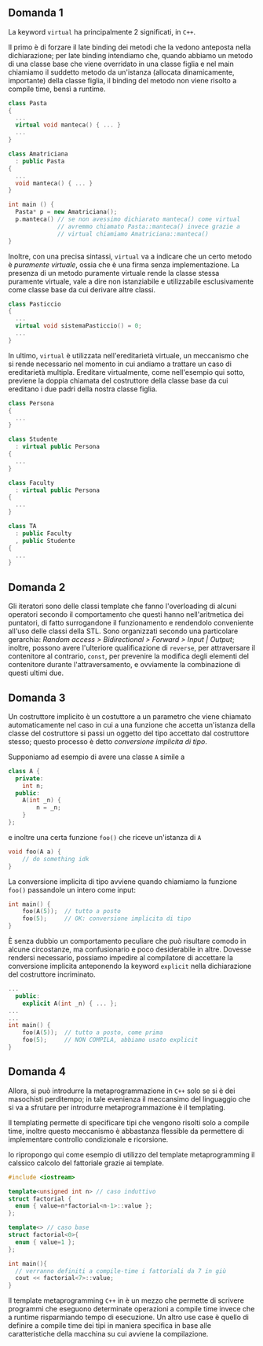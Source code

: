 ## Domanda 1
La keyword `virtual` ha principalmente 2 significati, in `C++`.

Il primo è di forzare il late binding dei metodi che la vedono anteposta nella dichiarazione; per late binding intendiamo che, quando abbiamo un metodo di una classe base che viene overridato in una classe figlia e nel main chiamiamo il suddetto metodo da un'istanza (allocata dinamicamente, importante) della classe figlia, il binding del metodo non viene risolto a compile time, bensì a runtime.
```cpp
class Pasta
{
  ...
  virtual void manteca() { ... }
  ...
}

class Amatriciana
  : public Pasta
{
  ...
  void manteca() { ... }
}

int main () {
  Pasta* p = new Amatriciana();
  p.manteca() // se non avessimo dichiarato manteca() come virtual 
              // avremmo chiamato Pasta::manteca() invece grazie a
              // virtual chiamiamo Amatriciana::manteca()
}
```
Inoltre, con una precisa sintassi, `virtual` va a indicare che un certo metodo è _puramente virtuale_, ossia che è una firma senza implementazione. La presenza di un metodo puramente virtuale rende la classe stessa puramente virtuale, vale a dire non istanziabile e utilizzabile esclusivamente come classe base da cui derivare altre classi.
```cpp
class Pasticcio
{
  ...
  virtual void sistemaPasticcio() = 0;
  ...
}
```
In ultimo, `virtual` è utilizzata nell'ereditarietà virtuale, un meccanismo che si rende necessario nel momento in cui andiamo a trattare un caso di ereditarietà multipla. Ereditare virtualmente, come nell'esempio qui sotto, previene la doppia chiamata del costruttore della classe base da cui ereditano i due padri della nostra classe figlia.
```cpp
class Persona
{
  ...
}

class Studente
  : virtual public Persona
{
  ...
}

class Faculty
  : virtual public Persona
{
  ...
}

class TA
  : public Faculty
  , public Studente 
{
  ...
}
```
## Domanda 2
Gli iteratori sono delle classi template che fanno l'overloading di alcuni operatori secondo il comportamento che questi hanno nell'aritmetica dei puntatori, di fatto surrogandone il funzionamento e rendendolo conveniente all'uso delle classi della STL. Sono organizzati secondo una particolare gerarchia: _Random access > Bidirectional > Forward > Input | Output_; inoltre, possono avere l'ulteriore qualificazione di `reverse`, per attraversare il contenitore al contrario, `const`, per prevenire la modifica degli elementi del contenitore durante l'attraversamento, e ovviamente la combinazione di questi ultimi due.

## Domanda 3
Un costruttore implicito è un costuttore a un parametro che viene chiamato automaticamente nel caso in cui a una funzione che accetta un'istanza della classe del costruttore si passi un oggetto del tipo accettato dal costruttore stesso; questo processo è detto _conversione implicita di tipo_.

Supponiamo ad esempio di avere una classe `A` simile a
```cpp
class A {
  private:
    int n;
  public:
    A(int _n) {
        n = _n;
    }
};
```
e inoltre una certa funzione `foo()` che riceve un'istanza di `A`
```cpp
void foo(A a) {
    // do something idk
}
```
La conversione implicita di tipo avviene quando chiamiamo la funzione `foo()` passandole un intero come input:
```cpp
int main() {
    foo(A(5));  // tutto a posto
    foo(5);     // OK: conversione implicita di tipo
}
```
È senza dubbio un comportamento peculiare che può risultare comodo in alcune circostanze, ma confusionario e poco desiderabile in altre. Dovesse rendersi necessario, possiamo impedire al compilatore di accettare la conversione implicita anteponendo la keyword `explicit` nella dichiarazione del costruttore incriminato.
```cpp
...
  public:
    explicit A(int _n) { ... };
...
...
int main() {
    foo(A(5));  // tutto a posto, come prima
    foo(5);     // NON COMPILA, abbiamo usato explicit
}
```

## Domanda 4
Allora, si può introdurre la metaprogrammazione in `C++` solo se si è dei masochisti perditempo; in tale evenienza il meccansimo del linguaggio che si va a sfrutare per introdurre metaprogrammazione è il templating.

Il templating permette di specificare tipi che vengono risolti solo a compile time, inoltre questo meccanismo è abbastanza flessible da permettere di implementare controllo condizionale e ricorsione.

Io ripropongo qui come esempio di utilizzo del template metaprogramming il calssico calcolo del fattoriale grazie ai template.
```cpp
#include <iostream>

template<unsigned int n> // caso induttivo
struct factorial {
  enum { value=n*factorial<n-1>::value };
};

template<> // caso base
struct factorial<0>{
  enum { value=1 };
};

int main(){
  // verranno definiti a compile-time i fattoriali da 7 in giù
  cout << factorial<7>::value;
}
```

Il template metaprogramming `C++` in è un mezzo che permette di scrivere programmi che eseguono determinate operazioni a compile time invece che a runtime risparmiando tempo di esecuzione. Un altro use case è quello di definire a compile time dei tipi in maniera specifica in base alle caratteristiche della macchina su cui avviene la compilazione.